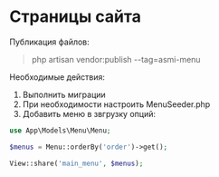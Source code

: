 # Страницы сайта

Публикация файлов:

>php artisan vendor:publish --tag=asmi-menu

Необходимые действия:

1. Выполнить миграции
2. При необходимости настроить MenuSeeder.php
3. Добавить меню в звгрузку опций:
```php
use App\Models\Menu\Menu;

$menus = Menu::orderBy('order')->get();

View::share('main_menu', $menus);

```

